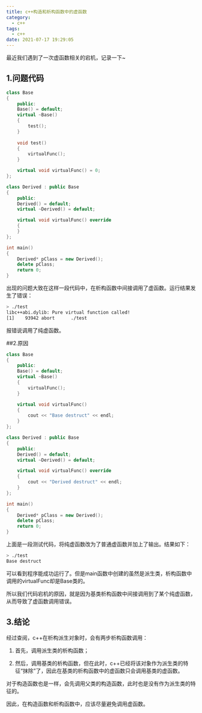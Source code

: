 ```yaml
---
title: c++构造和析构函数中的虚函数
category:
  - c++
tags:
  - c++
date: 2021-07-17 19:29:05
---
```


最近我们遇到了一次虚函数相关的宕机，记录一下~
<!-- more -->

## 1.问题代码

``` c++
class Base
{
    public:
    Base() = default;
    virtual ~Base()
    {
        test();
    }
    
    void test()
    {
        virtualFunc();
    }

    virtual void virtualFunc() = 0;
};

class Derived : public Base
{
    public:
    Derived() = default;
    virtual ~Derived() = default;

    virtual void virtualFunc() override
    {
    }
};

int main()
{
    Derived* pClass = new Derived();
    delete pClass;
    return 0;
}
```

出现的问题大致在这样一段代码中，在析构函数中间接调用了虚函数。运行结果发生了错误：

``` bash
> ./test
libc++abi.dylib: Pure virtual function called!
[1]    93942 abort      ./test
```

报错说调用了纯虚函数。

##2.原因

``` c++
class Base
{
    public:
    Base() = default;
    virtual ~Base()
    {
        virtualFunc();
    }

    virtual void virtualFunc()
    {
        cout << "Base destruct" << endl;
    }
};

class Derived : public Base
{
    public:
    Derived() = default;
    virtual ~Derived() = default;

    virtual void virtualFunc() override
    {
        cout << "Derived destruct" << endl;
    }
};

int main()
{
    Derived* pClass = new Derived();
    delete pClass;
    return 0;
}
```

上面是一段测试代码，将纯虚函数改为了普通虚函数并加上了输出。结果如下：

``` bash
> ./test
Base destruct
```

可以看到程序能成功运行了。但是main函数中创建的虽然是派生类，析构函数中调用的virtualFunc却是Base类的。

所以我们代码宕机的原因，就是因为基类析构函数中间接调用到了某个纯虚函数，从而导致了虚函数调用错误。

## 3.结论

经过查阅，c++在析构派生对象时，会有两步析构函数调用：

1. 首先，调用派生类的析构函数；

2. 然后，调用基类的析构函数，但在此时，c++已经将该对象作为派生类的特征“抹除”了，因此在基类的析构函数中的虚函数只会调用基类的虚函数。

对于构造函数也是一样，会先调用父类的构造函数，此时也是没有作为派生类的特征的。

因此，在构造函数和析构函数中，应该尽量避免调用虚函数。
